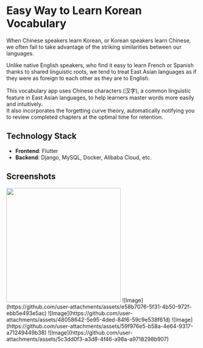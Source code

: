 # Easy Way to Learn Korean Vocabulary

 When Chinese speakers learn Korean, or Korean speakers learn Chinese,  we often fail to take advantage of the striking similarities between our languages. 
 
 Unlike native English speakers, who find it easy to learn French or Spanish  
thanks to shared linguistic roots,  we tend to treat East Asian languages as if they were as foreign to each other  as they are to English.  

This vocabulary app uses Chinese characters (汉字),  a common linguistic feature in East Asian languages, to help learners master words more easily and intuitively.  
It also incorporates the forgetting curve theory, automatically notifying you to review completed chapters  at the optimal time for retention.

## Technology Stack
- **Frontend**: Flutter  
- **Backend**: Django, MySQL, Docker, Alibaba Cloud, etc.

## Screenshots
<img src="https://github.com/user-attachments/assets/95ce4c5e-4403-4a74-bc92-72910ba13710" width="300">
![Image](https://github.com/user-attachments/assets/e58b7076-5f31-4b50-972f-ebb5e493e5ac)
![Image](https://github.com/user-attachments/assets/48058642-5e95-4ded-84f6-59c9e538f61d)
![Image](https://github.com/user-attachments/assets/59f976e5-b58a-4e64-9317-a71249449b38)
![Image](https://github.com/user-attachments/assets/5c3dd0f3-a3d8-4f46-a98a-a9718298b907)
